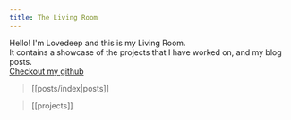 ```yaml
---
title: The Living Room
---
```


Hello! I'm Lovedeep and this is my Living Room. <br/>
It contains a showcase of the projects that I have worked on, and my blog posts.<br/>
<a href="https://github.com/lovedeepsingh-07" target="_blank">Checkout my github</a>

> [[posts/index|posts]]

> [[projects]]
